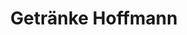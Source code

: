 ---
title: "Getränke Hoffmann"
url: /berlin/getraenke-hoffmann-blankenburger-chaussee/
shop: Getränke
---